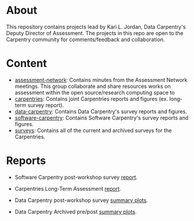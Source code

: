 # About
This repository contains projects lead by Kari L. Jordan, Data Carpentry's Deputy Director of Assessment. The projects in this repo are open to the Carpentry community for comments/feedback and collaboration.

# Content
+ [assessment-network](https://github.com/carpentries/assessment/tree/master/assessment-network): Contains minutes from the Assessment Network meetings. This group collaborate and share resources works on assessment within the open source/research computing space to 
+ [carpentries](https://github.com/carpentries/assessment/tree/master/carpentries): Contains joint Carpentries reports and figures (ex. long-term survey report).
+ [data-carpentry](https://github.com/carpentries/assessment/tree/master/data-carpentry): Contains Data Carpentry's survey reports and figures.
+ [software-carpentry](https://github.com/carpentries/assessment/tree/master/software-carpentry): Contains Software Carpentry's survey reports and figures.
+ [surveys](https://github.com/carpentries/assessment/tree/master/surveys): Contains all of the current and archived surveys for the Carpentries.

# Reports  
+ Software Carpentry post-workshop survey [report](https://carpentries.github.io/assessment/software-carpentry/postreport.html).  

+ Carpentries Long-Term Assessment [report](https://carpentries.github.io/assessment/carpentries/long-term-survey/report.html).  

+ Data Carpentry post-workshop survey [summary plots](https://carpentries.github.io/assessment/data-carpentry/postworkshop/report.html).
 
+ Data Carpentry Archived pre/post [summary plots](https://carpentries.github.io/assessment/data-carpentry/pre-and-post/archived-survey-analysis/archived_survey_report.html).
